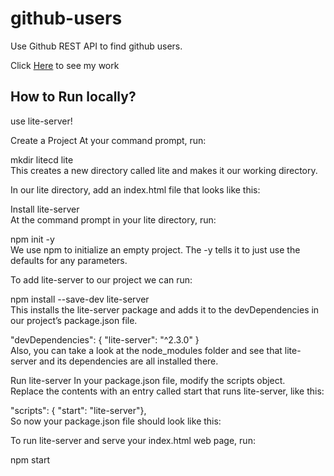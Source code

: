 # github-users
Use Github REST API to find github users.<br>
<p>Click <a href='https://vinayak-singh5302.github.io/github-users/'>Here</a> to see my work</p>

<h2>How to Run locally?</h2> use lite-server!<br>
<p>
Create a Project
At your command prompt, run:

mkdir litecd lite <br>
This creates a new directory called lite and makes it our working directory.<br>

In our lite directory, add an index.html file that looks like this:

Install lite-server <br>
At the command prompt in your lite directory, run:

npm init -y <br>
We use npm to initialize an empty project. The -y tells it to just use the defaults for any parameters.<br>

To add lite-server to our project we can run:

npm install --save-dev lite-server<br>
This installs the lite-server package and adds it to the devDependencies in our project’s package.json file.<br>

"devDependencies": {    "lite-server": "^2.3.0"  }<br>
Also, you can take a look at the node_modules folder and see that lite-server and its dependencies are all installed there.<br>

Run lite-server
In your package.json file, modify the scripts object.<br> Replace the contents with an entry called start that runs lite-server, like this:<br>

"scripts": { "start": "lite-server"},<br>
So now your package.json file should look like this:

To run lite-server and serve your index.html web page, run:

npm start
</p>

